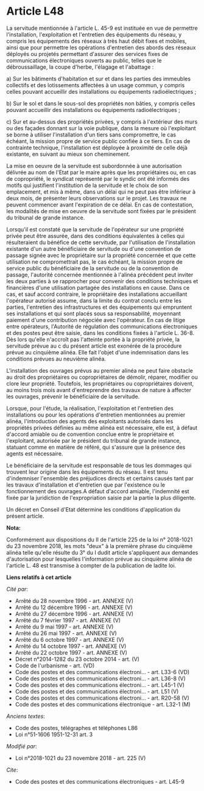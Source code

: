 # Article L48

La servitude mentionnée à l'article L. 45-9 est instituée en vue de permettre l'installation, l'exploitation et l'entretien
des équipements du réseau, y compris les équipements des réseaux à très haut débit fixes et mobiles, ainsi que pour permettre
les opérations d'entretien des abords des réseaux déployés ou projetés permettant d'assurer des services fixes de
communications électroniques ouverts au public, telles que le débroussaillage, la coupe d'herbe, l'élagage et l'abattage :

a) Sur les bâtiments d'habitation et sur et dans les parties des immeubles collectifs et des lotissements affectées à un
usage commun, y compris celles pouvant accueillir des installations ou équipements radioélectriques ;

b) Sur le sol et dans le sous-sol des propriétés non bâties, y compris celles pouvant accueillir des installations ou
équipements radioélectriques ;

c) Sur et au-dessus des propriétés privées, y compris à l'extérieur des murs ou des façades donnant sur la voie publique,
dans la mesure où l'exploitant se borne à utiliser l'installation d'un tiers sans compromettre, le cas échéant, la mission
propre de service public confiée à ce tiers. En cas de contrainte technique, l'installation est déployée à proximité de celle
déjà existante, en suivant au mieux son cheminement.

La mise en oeuvre de la servitude est subordonnée à une autorisation délivrée au nom de l'Etat par le maire après que les
propriétaires ou, en cas de copropriété, le syndicat représenté par le syndic ont été informés des motifs qui justifient
l'institution de la servitude et le choix de son emplacement, et mis à même, dans un délai qui ne peut pas être inférieur à
deux mois, de présenter leurs observations sur le projet. Les travaux ne peuvent commencer avant l'expiration de ce délai. En
cas de contestation, les modalités de mise en oeuvre de la servitude sont fixées par le président du tribunal de grande
instance.

Lorsqu'il est constaté que la servitude de l'opérateur sur une propriété privée peut être assurée, dans des conditions
équivalentes à celles qui résulteraient du bénéfice de cette servitude, par l'utilisation de l'installation existante d'un
autre bénéficiaire de servitude ou d'une convention de passage signée avec le propriétaire sur la propriété concernée et que
cette utilisation ne compromettrait pas, le cas échéant, la mission propre de service public du bénéficiaire de la servitude
ou de la convention de passage, l'autorité concernée mentionnée à l'alinéa précédent peut inviter les deux parties à se
rapprocher pour convenir des conditions techniques et financières d'une utilisation partagée des installations en cause. Dans
ce cas, et sauf accord contraire, le propriétaire des installations accueillant l'opérateur autorisé assume, dans la limite
du contrat conclu entre les parties, l'entretien des infrastructures et des équipements qui empruntent ses installations et
qui sont placés sous sa responsabilité, moyennant paiement d'une contribution négociée avec l'opérateur. En cas de litige
entre opérateurs, l'Autorité de régulation des communications électroniques et des postes peut être saisie, dans les
conditions fixées à l'article L. 36-8. Dès lors qu'elle n'accroît pas l'atteinte portée à la propriété privée, la servitude
prévue au c du présent article est exonérée de la procédure prévue au cinquième alinéa. Elle fait l'objet d'une indemnisation
dans les conditions prévues au neuvième alinéa.

L'installation des ouvrages prévus au premier alinéa ne peut faire obstacle au droit des propriétaires ou copropriétaires de
démolir, réparer, modifier ou clore leur propriété. Toutefois, les propriétaires ou copropriétaires doivent, au moins trois
mois avant d'entreprendre des travaux de nature à affecter les ouvrages, prévenir le bénéficiaire de la servitude.

Lorsque, pour l'étude, la réalisation, l'exploitation et l'entretien des installations ou pour les opérations d'entretien
mentionnées au premier alinéa, l'introduction des agents des exploitants autorisés dans les propriétés privées définies au
même alinéa est nécessaire, elle est, à défaut d'accord amiable ou de convention conclue entre le propriétaire et
l'exploitant, autorisée par le président du tribunal de grande instance, statuant comme en matière de référé, qui s'assure
que la présence des agents est nécessaire.

Le bénéficiaire de la servitude est responsable de tous les dommages qui trouvent leur origine dans les équipements du
réseau. Il est tenu d'indemniser l'ensemble des préjudices directs et certains causés tant par les travaux d'installation et
d'entretien que par l'existence ou le fonctionnement des ouvrages.A défaut d'accord amiable, l'indemnité est fixée par la
juridiction de l'expropriation saisie par la partie la plus diligente.

Un décret en Conseil d'Etat détermine les conditions d'application du présent article.

**Nota:**

Conformément aux dispositions du II de l'article 225 de la loi n° 2018-1021 du 23 novembre 2018, les mots "deux" à la
première phrase du cinquième alinéa telle qu'elle résulte du 3° du I dudit article s'appliquent aux demandes d'autorisation
pour lesquelles l'information prévue au cinquième alinéa de l'article L. 48 est transmise à compter de la publication de
ladite loi.

**Liens relatifs à cet article**

_Cité par_:

  - Arrêté du 28 novembre 1996 - art. ANNEXE (V)
  - Arrêté du 12 décembre 1996 - art. ANNEXE (V)
  - Arrêté du 27 décembre 1996 - art. ANNEXE (V)
  - Arrêté du 7 février 1997 - art. ANNEXE (V)
  - Arrêté du 9 mai 1997 - art. ANNEXE (V)
  - Arrêté du 26 mai 1997 - art. ANNEXE (V)
  - Arrêté du 6 octobre 1997 - art. ANNEXE (V)
  - Arrêté du 14 octobre 1997 - art. ANNEXE (V)
  - Arrêté du 22 octobre 1997 - art. ANNEXE (V)
  - Décret n°2014-1282 du 23 octobre 2014 - art. (V)
  - Code de l'urbanisme - art. (VD)
  - Code des postes et des communications électroni... - art. L33-6 (VD)
  - Code des postes et des communications électroni... - art. L36-8 (V)
  - Code des postes et des communications électroni... - art. L45-1 (V)
  - Code des postes et des communications électroni... - art. L51 (V)
  - Code des postes et des communications électroni... - art. R20-58 (V)
  - Code des postes et des communications électronique - art. L32-1 (M)

_Anciens textes_:

  - Code des postes, télégraphes et téléphones L86
  - Loi n°51-1606 1951-12-31 art. 3

_Modifié par_:

  - Loi n°2018-1021 du 23 novembre 2018 - art. 225 (V)

_Cite_:

  - Code des postes et des communications électroniques - art. L45-9
